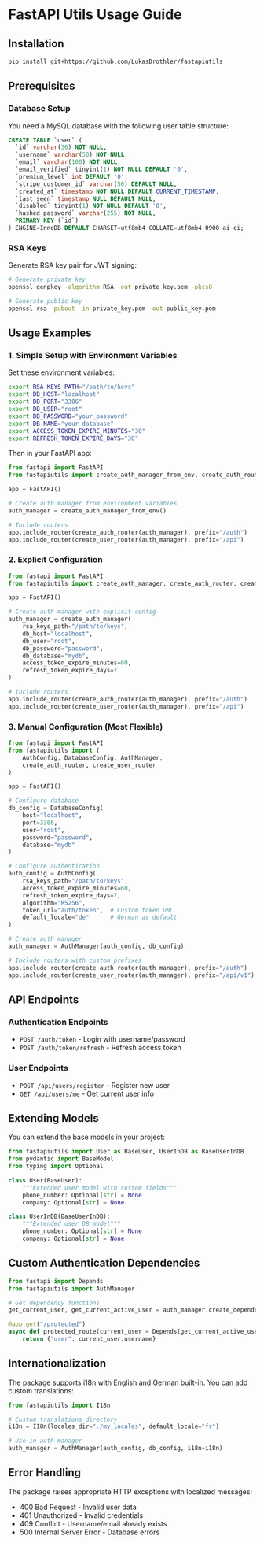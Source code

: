 # FastAPI Utils Usage Guide

## Installation

```bash
pip install git+https://github.com/LukasDrothler/fastapiutils
```

## Prerequisites

### Database Setup

You need a MySQL database with the following user table structure:

```sql
CREATE TABLE `user` (
  `id` varchar(36) NOT NULL,
  `username` varchar(50) NOT NULL,
  `email` varchar(100) NOT NULL,
  `email_verified` tinyint(1) NOT NULL DEFAULT '0',
  `premium_level` int DEFAULT '0',
  `stripe_customer_id` varchar(50) DEFAULT NULL,
  `created_at` timestamp NOT NULL DEFAULT CURRENT_TIMESTAMP,
  `last_seen` timestamp NULL DEFAULT NULL,
  `disabled` tinyint(1) NOT NULL DEFAULT '0',
  `hashed_password` varchar(255) NOT NULL,
  PRIMARY KEY (`id`)
) ENGINE=InnoDB DEFAULT CHARSET=utf8mb4 COLLATE=utf8mb4_0900_ai_ci;
```

### RSA Keys

Generate RSA key pair for JWT signing:

```bash
# Generate private key
openssl genpkey -algorithm RSA -out private_key.pem -pkcs8

# Generate public key
openssl rsa -pubout -in private_key.pem -out public_key.pem
```

## Usage Examples

### 1. Simple Setup with Environment Variables

Set these environment variables:
```bash
export RSA_KEYS_PATH="/path/to/keys"
export DB_HOST="localhost"
export DB_PORT="3306"
export DB_USER="root"
export DB_PASSWORD="your_password"
export DB_NAME="your_database"
export ACCESS_TOKEN_EXPIRE_MINUTES="30"
export REFRESH_TOKEN_EXPIRE_DAYS="30"
```

Then in your FastAPI app:

```python
from fastapi import FastAPI
from fastapiutils import create_auth_manager_from_env, create_auth_router, create_user_router

app = FastAPI()

# Create auth manager from environment variables
auth_manager = create_auth_manager_from_env()

# Include routers
app.include_router(create_auth_router(auth_manager), prefix="/auth")
app.include_router(create_user_router(auth_manager), prefix="/api")
```

### 2. Explicit Configuration

```python
from fastapi import FastAPI
from fastapiutils import create_auth_manager, create_auth_router, create_user_router

app = FastAPI()

# Create auth manager with explicit config
auth_manager = create_auth_manager(
    rsa_keys_path="/path/to/keys",
    db_host="localhost",
    db_user="root",
    db_password="password",
    db_database="mydb",
    access_token_expire_minutes=60,
    refresh_token_expire_days=7
)

# Include routers
app.include_router(create_auth_router(auth_manager), prefix="/auth")
app.include_router(create_user_router(auth_manager), prefix="/api")
```

### 3. Manual Configuration (Most Flexible)

```python
from fastapi import FastAPI
from fastapiutils import (
    AuthConfig, DatabaseConfig, AuthManager,
    create_auth_router, create_user_router
)

app = FastAPI()

# Configure database
db_config = DatabaseConfig(
    host="localhost",
    port=3306,
    user="root",
    password="password",
    database="mydb"
)

# Configure authentication
auth_config = AuthConfig(
    rsa_keys_path="/path/to/keys",
    access_token_expire_minutes=60,
    refresh_token_expire_days=7,
    algorithm="RS256",
    token_url="auth/token",  # Custom token URL
    default_locale="de"      # German as default
)

# Create auth manager
auth_manager = AuthManager(auth_config, db_config)

# Include routers with custom prefixes
app.include_router(create_auth_router(auth_manager), prefix="/auth")
app.include_router(create_user_router(auth_manager), prefix="/api/v1")
```

## API Endpoints

### Authentication Endpoints

- `POST /auth/token` - Login with username/password
- `POST /auth/token/refresh` - Refresh access token

### User Endpoints

- `POST /api/users/register` - Register new user
- `GET /api/users/me` - Get current user info

## Extending Models

You can extend the base models in your project:

```python
from fastapiutils import User as BaseUser, UserInDB as BaseUserInDB
from pydantic import BaseModel
from typing import Optional

class User(BaseUser):
    """Extended user model with custom fields"""
    phone_number: Optional[str] = None
    company: Optional[str] = None

class UserInDB(BaseUserInDB):
    """Extended user DB model"""
    phone_number: Optional[str] = None
    company: Optional[str] = None
```

## Custom Authentication Dependencies

```python
from fastapi import Depends
from fastapiutils import AuthManager

# Get dependency functions
get_current_user, get_current_active_user = auth_manager.create_dependency_functions()

@app.get("/protected")
async def protected_route(current_user = Depends(get_current_active_user)):
    return {"user": current_user.username}
```

## Internationalization

The package supports i18n with English and German built-in. You can add custom translations:

```python
from fastapiutils import I18n

# Custom translations directory
i18n = I18n(locales_dir="./my_locales", default_locale="fr")

# Use in auth manager
auth_manager = AuthManager(auth_config, db_config, i18n=i18n)
```

## Error Handling

The package raises appropriate HTTP exceptions with localized messages:

- 400 Bad Request - Invalid user data
- 401 Unauthorized - Invalid credentials
- 409 Conflict - Username/email already exists
- 500 Internal Server Error - Database errors
